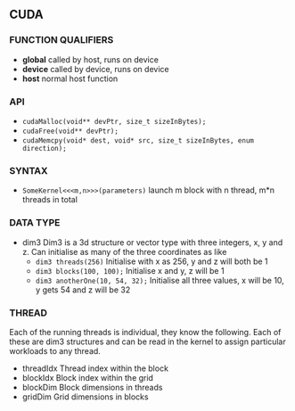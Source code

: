 CUDA
---

### FUNCTION QUALIFIERS

- __global__ called by host, runs on device
- __device__ called by device, runs on device
- __host__ normal host function

### API

- `cudaMalloc(void** devPtr, size_t sizeInBytes);`
- `cudaFree(void** devPtr);`
- `cudaMemcpy(void* dest, void* src, size_t sizeInBytes, enum direction);`

### SYNTAX

- `SomeKernel<<<m,n>>>(parameters)` launch m block with n thread, m*n threads in total

### DATA TYPE

- dim3 Dim3 is a 3d structure or vector type with three integers, x, y and z. Can initialise as many of the three coordinates as like
  - `dim3 threads(256)` Initialise with x as 256, y and z will both be 1
  - `dim3 blocks(100, 100);` Initialise x and y, z will be 1
  - `dim3 anotherOne(10, 54, 32);` Initialise all three values, x will be 10, y gets 54 and z will be 32

### THREAD

Each of the running threads is individual, they know the following.
Each of these are dim3 structures and can be read in the kernel to assign particular workloads to any thread.

- threadIdx Thread index within the block
- blockIdx Block index within the grid
- blockDim Block dimensions in threads
- gridDim Grid dimensions in blocks